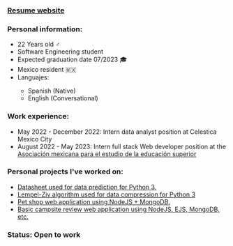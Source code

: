<h3><a href="https://exoticturtles.github.io/luis-website.github.io/">Resume website</h3></a>

<h3>Personal information:</h3>
<ul>
<li>22 Years old ♂️</li>
<li>Software Engineering student</li>
<li>Expected graduation date 07/2023 🎓</li>
<li>Mexico resident 🇲🇽</li>
<li>Languajes:</li>
 <ul> 
  <li>Spanish (Native)</li>
  <li>English (Conversational)</li>
 </ul>
</ul>

<h3>Work experience:</h3>
<ul>
 <li>May 2022 - December 2022: Intern data analyst position at Celestica Mexico City</li>
 <li>August 2022 - May 2023: Intern full stack Web developer position at the <a href="https://github.com/Asociacion-AMEES">Asociación mexicana para el estudio de la educación superior</a></li>
</ul>

<h3>Personal projects I've worked on: </h3>
<ul>
<li><a href="https://github.com/ExoticTurtles/regression_models" target="blank">Datasheet used for data prediction for Python 3.</a></li>
<li><a href="https://github.com/ExoticTurtles/Lempel-Ziv-algorithm" target="blank">Lempel-Ziv algorithm used for data compression for Python 3</a></li>
<li><a href="https://github.com/ExoticTurtles/DatabaseAdmin-Project" target="blank">Pet shop web application using NodeJS + MongoDB.</a></li>
<li><a href="https://github.com/ExoticTurtles/YelpCamp" target="blank">Basic campsite review web application using NodeJS, EJS, MongoDB, etc. </a></li>
</ul>

<h3>Status: Open to work</h3>
